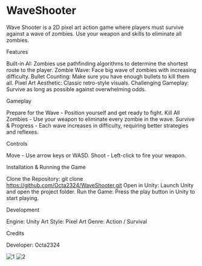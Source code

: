 # WaveShooter

Wave Shooter is a 2D pixel art action game where players must survive against a wave of zombies. Use your weapon and skills to eliminate all zombies.

Features

Built-in AI: Zombies use pathfinding algorithms to determine the shortest route to the player.
Zombie Wave: Face big wave of zombies with increasing difficulty.
Bullet Counting: Make sure you have enough bullets to kill them all.
Pixel Art Aesthetic: Classic retro-style visuals.
Challenging Gameplay: Survive as long as possible against overwhelming odds.

Gameplay

Prepare for the Wave - Position yourself and get ready to fight.
Kill All Zombies - Use your weapon to eliminate every zombie in the wave.
Survive & Progress - Each wave increases in difficulty, requiring better strategies and reflexes.

Controls

Move - Use arrow keys or WASD.
Shoot - Left-click to fire your weapon.


Installation & Running the Game

Clone the Repository: git clone https://github.com/Octa2324/WaveShooter.git
Open in Unity: Launch Unity and open the project folder.
Run the Game: Press the play button in Unity to start playing.

Development

Engine: Unity
Art Style: Pixel Art
Genre: Action / Survival


Credits

Developer: Octa2324

![1](https://github.com/user-attachments/assets/0f5e96d0-cef8-4a7c-ace4-f762f5539262)
![2](https://github.com/user-attachments/assets/a600f195-267c-4c6c-a5fe-e330468aa497)

